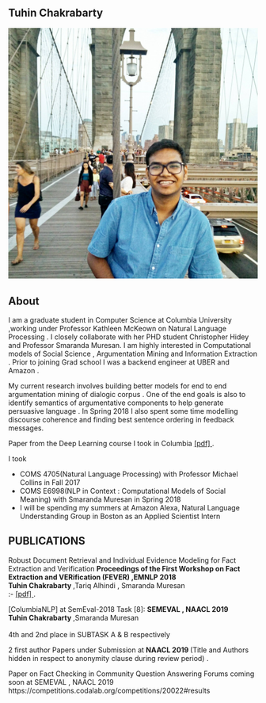 ## Tuhin Chakrabarty

![Image](images/dp.jpg)

## About
I am a graduate student in Computer Science at Columbia University ,working under Professor Kathleen McKeown on Natural Language Processing . I closely collaborate with her PHD student Christopher Hidey and Professor Smaranda Muresan. I am highly interested in Computational models of Social Science , Argumentation Mining and Information Extraction . Prior to joining Grad school I was a backend engineer at UBER and Amazon .

My current research involves building better models for end to end argumentation mining of dialogic corpus . One of the end goals is also to identify semantics of argumentative components to help generate persuasive language . In Spring 2018
I also spent some time modelling discourse coherence and finding best sentence ordering in feedback messages.



<p> Paper from the Deep Learning course I took in Columbia <a href="https://github.com/tuhinjubcse/COMS4995/blob/master/Deep_Learning_Project_Report.pdf" title="Title">
[pdf] </a> .</p>

I took <br />
- COMS 4705(Natural Language Processing) with Professor Michael Collins in Fall 2017 <br />
- COMS E6998(NLP in Context : Computational Models of Social Meaning) with Smaranda Muresan in Spring 2018 <br />
- I will be spending my summers at Amazon Alexa, Natural Language Understanding Group in Boston  as an Applied  Scientist Intern

## PUBLICATIONS
<p> Robust Document Retrieval and Individual Evidence Modeling for Fact Extraction and Verification <b> Proceedings of the First Workshop on Fact Extraction and VERification (FEVER) ,EMNLP 2018  </b> 
 <br><b> Tuhin Chakrabarty </b> ,Tariq Alhindi , Smaranda Muresan</br> :- <a href="http://aclweb.org/anthology/W18-5521" title="Title"> [pdf] </a> .</p>
 
 <p> [ColumbiaNLP] at SemEval-2018 Task [8]: <b> SEMEVAL , NAACL 2019  </b> 
 <br><b> Tuhin Chakrabarty </b> ,Smaranda Muresan</br> 
 <br> 4th and 2nd place in SUBTASK A & B respectively </p>
 
 
<p> 2 first author Papers under Submission at  <b> NAACL 2019 </b> (Title and Authors hidden in respect to anonymity clause during review period) .</p>
<p> Paper on Fact Checking in Community Question Answering Forums coming soon at SEMEVAL , NAACL 2019
  https://competitions.codalab.org/competitions/20022#results </p>
